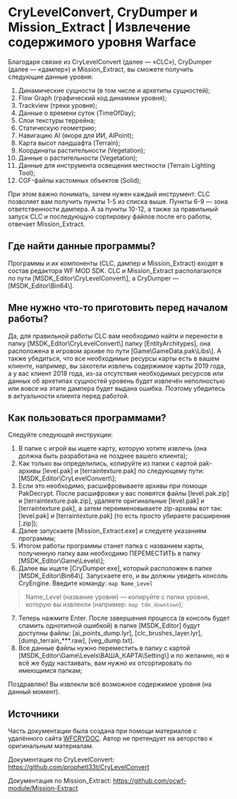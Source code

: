 # CryLevelConvert, CryDumper и Mission_Extract | Извлечение содержимого уровня Warface

Благодаря связке из CryLevelConvert (далее — «CLC»), CryDumper (далее — «дампер») и Mission_Extract, вы сможете получить следующие данные уровня:
1. Динамические сущности (в том числе и архетипы сущностей);
2. Flow Graph (графический код динамики уровня);
3. Trackview (треки уровня);
4. Данные о времени суток (TimeOfDay);
5. Слои текстуры террейна;
6. Статическую геометрию;
7. Навигацию AI (якоря для ИИ, AIPoint);
8. Карта высот ландшафта (Terrain);
9. Координаты растительности (Vegetation);
10. Данные о растительности (Vegetation);
11. Данные для инструмента освещения местности (Terrain Lighting Tool);
12. CGF-файлы кастомных объектов (Solid);

При этом важно понимать, зачем нужен каждый инструмент. CLC позволяет вам получить пункты 1-5 из списка выше. Пункты 6-9 — зона ответственности дампера. А за пункты 10-12, а также за правильный запуск CLC и последующую сортировку файлов после его работы, отвечает Mission_Extract.

## Где найти данные программы?

Программы и их компоненты (CLC, дампер и Mission_Extract) входят в состав редактора WF MOD SDK. CLC и Mission_Extract располагаются по пути \[MSDK_Editor\CryLevelConvert\\], а CryDumper — \[MSDK_Editor\Bin64\\].

## Мне нужно что-то приготовить перед началом работы?

Да, для правильной работы CLC вам необходимо найти и перенести в папку \[MSDK_Editor\CryLevelConvert\\] папку \[EntityArchitypes\], она расположена в игровом архиве по пути \[Game\GameData.pak\Libs\\]. А также убедиться, что все необходимые ресурсы карты есть в вашем клиенте, например, вы захотели извлечь содержимое карты 2019 года, а у вас клиент 2018 года, из-за отсутствия необходимых ресурсов или данных об архетипах сущностей уровень будет извлечён неполностью или вовсе на этапе дампера будет выдана ошибка. Поэтому убедитесь в актуальности клиента перед работой.

## Как пользоваться программами?

Следуйте следующей инструкции:
1. В папке с игрой вы ищете карту, которую хотите извлечь (она должна быть разработана не позднее вашего клиента);
2. Как только вы определились, копируйте из папки с картой pak-архивы \[level.pak\] и \[terraintexture.pak\] по следующему пути: \[MSDK_Editor\CryLevelConvert\\];
3. Если это необходимо, расшифровываете архивы при помощи PakDecrypt. После расшифровки у вас появятся файлы \[level.pak.zip\] и \[terraintexture.pak.zip\], удаляете оригинальные \[level.pak\] и \[terraintexture.pak\], а затем переименовываете zip-архивы вот так: \[level.pak\] и \[terraintexture.pak\] (то есть просто убираете расширения \[.zip\]);
4. Далее запускаете \[Mission_Extract.exe\] и следуете указаниям программы;
5. Итогом работы программы станет папка с названием карты, полученную папку вам необходимо ПЕРЕМЕСТИТЬ в папку \[MSDK_Editor\Game\Levels\\];
6. Далее вы ищете \[CryDumper.exe\], который расположен в папке \[MSDK_Editor\Bin64\\]. Запускаете его, и вы должны увидеть консоль CryEngine. Введите команду: ``` map Name_Level ```

> Name_Level (название уровня) — копируйте с папки уровня, которую вы извлекли (например: ``` map tdm_downtown ```);

7. Теперь нажмите Enter. После завершения процесса (в консоль будет спамить однотипной ошибкой) в папке \[MSDK_Editor\] будут доступны файлы: \[ai_points_dump.lyr\], \[clc_brushes_layer.lyr\], \[dump_terrain_***.raw\], \[veg_dump.txt\].
8. Все данные файлы нужно переместить в папку с картой \[MSDK_Editor\Game\Levels\ВАША_КАРТА\Setting\\] и по желанию, но я всё же буду настаивать, вам нужно их отсортировать по имеющимся папкам;

Поздравляю! Вы извлекли всё возможное содержимое уровня (на данный момент).

## Источники

Часть документации была создана при помощи материалов с удалённого сайта [WFCRYDOC](https://wfcrydoc.fandom.com/ru/wiki/CryLevelConvert_и_CryDumper). Автор не претендует на авторство к оригинальным материалам.

Документация по CryLevelConvert: https://github.com/prophetl33t/CryLevelConvert

Документация по Mission_Extract: https://github.com/ocwf-module/Mission-Extract

